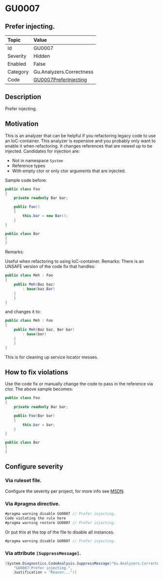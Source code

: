 # GU0007
## Prefer injecting.

| Topic    | Value
| :--      | :--
| Id       | GU0007
| Severity | Hidden
| Enabled  | False
| Category | Gu.Analyzers.Correctness
| Code     | [GU0007PreferInjecting](https://github.com/GuOrg/Gu.Analyzers/blob/master/Gu.Analyzers/GU0007PreferInjecting.cs)


## Description

Prefer injecting.

## Motivation

This is an analyzer that can be helpful if you refactoring legacy code to use an IoC-container.
This analyzer is expensive and you probably only want to enable it when refactoring.
It changes references that are newed up to be injected.
Candidates for injection are:
- Not in namespace `System`
- Reference types
- With empty ctor or only ctor arguments that are injected.

Sample code before:

```c#
public class Foo
{
    private readonly Bar bar;

    public Foo()
    {
        this.bar = new Bar();
    }
}

public class Bar
{
}
```

Remarks:

Useful when refactoring to using IoC-container.
Remarks:
There is an UNSAFE version of the code fix that handles:

```C#
public class Meh : Foo
{
    public Meh(Baz baz)
        : base(baz.Bar)
    {
    }
}
```

and changes it to:

```C#
public class Meh : Foo
{
    public Meh(Baz baz, Bar bar)
        : base(bar)
    {
    }
}
```

This is for cleaning up service locator messes.

## How to fix violations

Use the code fix or manually change the code to pass in the reference via ctor.
The above sample becomes:

```c#
public class Foo
{
    private readonly Bar bar;

    public Foo(Bar bar)
    {
        this.bar = bar;
    }
}

public class Bar
{
}
```
<!-- start generated config severity -->
## Configure severity

### Via ruleset file.

Configure the severity per project, for more info see [MSDN](https://msdn.microsoft.com/en-us/library/dd264949.aspx).

### Via #pragma directive.
```C#
#pragma warning disable GU0007 // Prefer injecting.
Code violating the rule here
#pragma warning restore GU0007 // Prefer injecting.
```

Or put this at the top of the file to disable all instances.
```C#
#pragma warning disable GU0007 // Prefer injecting.
```

### Via attribute `[SuppressMessage]`.

```C#
[System.Diagnostics.CodeAnalysis.SuppressMessage("Gu.Analyzers.Correctness", 
    "GU0007:Prefer injecting.", 
    Justification = "Reason...")]
```
<!-- end generated config severity -->
